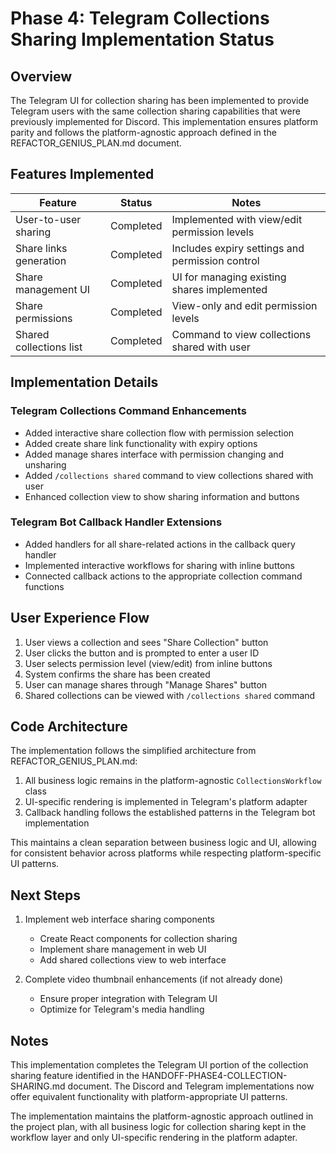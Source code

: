 # Phase 4: Telegram Collections Sharing Implementation Status

## Overview

The Telegram UI for collection sharing has been implemented to provide Telegram users with the same collection sharing capabilities that were previously implemented for Discord. This implementation ensures platform parity and follows the platform-agnostic approach defined in the REFACTOR_GENIUS_PLAN.md document.

## Features Implemented

| Feature                | Status      | Notes                                         |
|------------------------|-------------|--------------------------------------------- |
| User-to-user sharing   | Completed   | Implemented with view/edit permission levels  |
| Share links generation | Completed   | Includes expiry settings and permission control |
| Share management UI    | Completed   | UI for managing existing shares implemented   |
| Share permissions      | Completed   | View-only and edit permission levels          |
| Shared collections list| Completed   | Command to view collections shared with user  |

## Implementation Details

### Telegram Collections Command Enhancements
- Added interactive share collection flow with permission selection
- Added create share link functionality with expiry options
- Added manage shares interface with permission changing and unsharing
- Added `/collections shared` command to view collections shared with user
- Enhanced collection view to show sharing information and buttons

### Telegram Bot Callback Handler Extensions
- Added handlers for all share-related actions in the callback query handler
- Implemented interactive workflows for sharing with inline buttons
- Connected callback actions to the appropriate collection command functions

## User Experience Flow

1. User views a collection and sees "Share Collection" button
2. User clicks the button and is prompted to enter a user ID
3. User selects permission level (view/edit) from inline buttons
4. System confirms the share has been created
5. User can manage shares through "Manage Shares" button
6. Shared collections can be viewed with `/collections shared` command

## Code Architecture

The implementation follows the simplified architecture from REFACTOR_GENIUS_PLAN.md:
1. All business logic remains in the platform-agnostic `CollectionsWorkflow` class
2. UI-specific rendering is implemented in Telegram's platform adapter
3. Callback handling follows the established patterns in the Telegram bot implementation

This maintains a clean separation between business logic and UI, allowing for consistent behavior across platforms while respecting platform-specific UI patterns.

## Next Steps

1. Implement web interface sharing components
   - Create React components for collection sharing
   - Implement share management in web UI
   - Add shared collections view to web interface

2. Complete video thumbnail enhancements (if not already done)
   - Ensure proper integration with Telegram UI
   - Optimize for Telegram's media handling

## Notes

This implementation completes the Telegram UI portion of the collection sharing feature identified in the HANDOFF-PHASE4-COLLECTION-SHARING.md document. The Discord and Telegram implementations now offer equivalent functionality with platform-appropriate UI patterns.

The implementation maintains the platform-agnostic approach outlined in the project plan, with all business logic for collection sharing kept in the workflow layer and only UI-specific rendering in the platform adapter. 